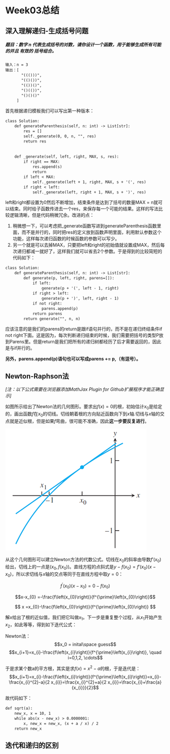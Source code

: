 # Week03总结

## 深入理解递归-生成括号问题
##### 题目：数字 n 代表生成括号的对数，请你设计一个函数，用于能够生成所有可能的并且 有效的 括号组合。
```
输入：n = 3
输出：[
       "((()))",
       "(()())",
       "(())()",
       "()(())",
       "()()()"
     ]
```
首先根据递归模板我们可以写出第一种版本：
```
class Solution:
    def generateParenthesis(self, n: int) -> List[str]:
        res = []
        self._generate(0, 0, n, "", res)
        return res


    def _generate(self, left, right, MAX, s, res):
        if right == MAX:
            res.append(s)
            return
        if left < MAX:
            self._generate(left + 1, right, MAX, s + '(', res)
        if right < left:
            self._generate(left, right + 1, MAX, s + ')', res)
```
left和right都设置为0然后不断增加，结束条件是达到了括号的数量MAX = n就可以结束。同时给子函数传进去一个res，来保存每一个可能的结果。这样的写法比较逻辑清晰，但是代码稍微冗余。改进的点：
1. 稍微想一下，可以考虑把_generate函数写进到generateParenthesis函数里面，而不是并行的，同时把res的定义放到函数声明里面，利用默认参数这个功能，这样每次递归函数的时候函数的参数可以写少。
2. 另一个就是可以去掉MAX，只要把left和right的初始值就设置成MAX，然后每次递归都减一就好了，这样我们就可以省去2个参数。于是得到的比较简短的代码如下：
```
class Solution:
    def generateParenthesis(self, n: int) -> List[str]:
        def generate(p, left, right, parens=[]):
            if left:
                generate(p + '(', left - 1, right)
            if right > left:
                generate(p + ')', left, right - 1)
            if not right:
                parens.append(p)
            return parens
        return generate("", n, n)
```
应该注意的是我们的parens的return是跟if语句并行的，而不是在递归终结条件if not right下面。这是因为，每次判断递归结束的时候，我们需要把括号的类型P放到Parens里。但是return是我们把所有的递归树都经历了后才需要返回的，因此是与if并行的。

**另外，parens.append(p)语句也可以写成parens += p,（有逗号）。**


## Newton-Raphson法
*[注：以下公式需要在浏览器添加MathJax Plugin for Github扩展程序才能正确显示]*

如图所示给出了Newton法的几何图形。要求出$f(x) = 0$的根，初始估计$x_0$是给定的，画出函数$f$在$x_0$的切线。切线朝着根的方向贴近函数向下到$x$轴.切线与$x$轴的交点就是近似根，但是如果$f$弯曲，很可能不准确，因此**这一步要反复进行**。

![Newton](https://raw.githubusercontent.com/rfhklwt/algorithm010/master/Week03/Newton.png)

从这个几何图形可以建立Newton方法的代数公式。切线在$x_0$的斜率由导数$f'(x_0)$给出，切线上的一点是$(x_0, f(x_0))$。直线方程的点斜式是$y - f(x_0) = f'(x_0)(x - x_0)$，所以求切线与$x$轴的交点等同于在直线方程中取$y = 0$：

$$f^{\prime}\left(x_{0}\right)\left(x-x_{0}\right)=0-f\left(x_{0}\right)$$

$$x-x_{0} =-\frac{f\left(x_{0}\right)}{f^{\prime}\left(x_{0}\right)}$$

$$ x =x_{0}-\frac{f\left(x_{0}\right)}{f^{\prime}\left(x_{0}\right)} $$

解$x$给出了根的近似值，我们把它叫做$x_1$。下一步是重复整个过程，从$x_1$开始产生$x_2$，如此等等，得到如下迭代公式：

Newton法：
$$x_0 = inital\space guess$$
$$x_{i+1}=x_{i}-\frac{f\left(x_{i}\right)}{f^{\prime}\left(x_{i}\right)}, \quad i=0,1,2, \cdots$$

于是求某个数a的平方根，其实是求$f(x) = x^2 - a$的根，于是迭代是：
$$x_{i+1}=x_{i}-\frac{f\left(x_{i}\right)}{f^{\prime}\left(x_{i}\right)}=x_{i}-\frac{x_{i}^{2}-a}{2 x_{i}}=\frac{x_{i}^{2}+a}{2 x_{i}}=\frac{x_{i}+\frac{a}{x_{i}}}{2}$$

故代码如下：
```
def sqrt(a):
    new_x, x = 10, 1
    while abs(x - new_x) > 0.0000001:
        x, new_x = new_x, (x + a / x) / 2
    return new_x
```
## 迭代和递归的区别


